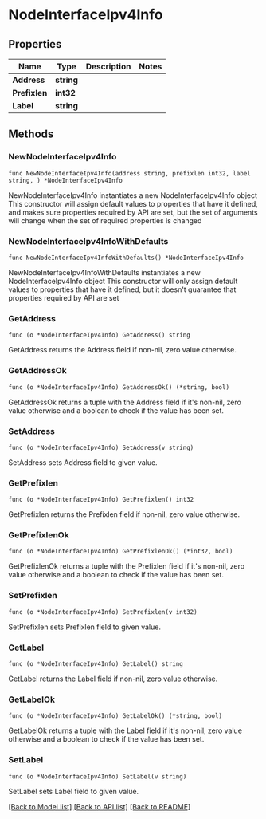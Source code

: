 # NodeInterfaceIpv4Info

## Properties

Name | Type | Description | Notes
------------ | ------------- | ------------- | -------------
**Address** | **string** |  | 
**Prefixlen** | **int32** |  | 
**Label** | **string** |  | 

## Methods

### NewNodeInterfaceIpv4Info

`func NewNodeInterfaceIpv4Info(address string, prefixlen int32, label string, ) *NodeInterfaceIpv4Info`

NewNodeInterfaceIpv4Info instantiates a new NodeInterfaceIpv4Info object
This constructor will assign default values to properties that have it defined,
and makes sure properties required by API are set, but the set of arguments
will change when the set of required properties is changed

### NewNodeInterfaceIpv4InfoWithDefaults

`func NewNodeInterfaceIpv4InfoWithDefaults() *NodeInterfaceIpv4Info`

NewNodeInterfaceIpv4InfoWithDefaults instantiates a new NodeInterfaceIpv4Info object
This constructor will only assign default values to properties that have it defined,
but it doesn't guarantee that properties required by API are set

### GetAddress

`func (o *NodeInterfaceIpv4Info) GetAddress() string`

GetAddress returns the Address field if non-nil, zero value otherwise.

### GetAddressOk

`func (o *NodeInterfaceIpv4Info) GetAddressOk() (*string, bool)`

GetAddressOk returns a tuple with the Address field if it's non-nil, zero value otherwise
and a boolean to check if the value has been set.

### SetAddress

`func (o *NodeInterfaceIpv4Info) SetAddress(v string)`

SetAddress sets Address field to given value.


### GetPrefixlen

`func (o *NodeInterfaceIpv4Info) GetPrefixlen() int32`

GetPrefixlen returns the Prefixlen field if non-nil, zero value otherwise.

### GetPrefixlenOk

`func (o *NodeInterfaceIpv4Info) GetPrefixlenOk() (*int32, bool)`

GetPrefixlenOk returns a tuple with the Prefixlen field if it's non-nil, zero value otherwise
and a boolean to check if the value has been set.

### SetPrefixlen

`func (o *NodeInterfaceIpv4Info) SetPrefixlen(v int32)`

SetPrefixlen sets Prefixlen field to given value.


### GetLabel

`func (o *NodeInterfaceIpv4Info) GetLabel() string`

GetLabel returns the Label field if non-nil, zero value otherwise.

### GetLabelOk

`func (o *NodeInterfaceIpv4Info) GetLabelOk() (*string, bool)`

GetLabelOk returns a tuple with the Label field if it's non-nil, zero value otherwise
and a boolean to check if the value has been set.

### SetLabel

`func (o *NodeInterfaceIpv4Info) SetLabel(v string)`

SetLabel sets Label field to given value.



[[Back to Model list]](../README.md#documentation-for-models) [[Back to API list]](../README.md#documentation-for-api-endpoints) [[Back to README]](../README.md)



